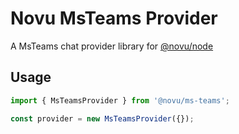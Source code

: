 # Novu MsTeams Provider

A MsTeams chat provider library for [@novu/node](https://github.com/novuhq/novu)

## Usage

```javascript
import { MsTeamsProvider } from '@novu/ms-teams';

const provider = new MsTeamsProvider({});
```
